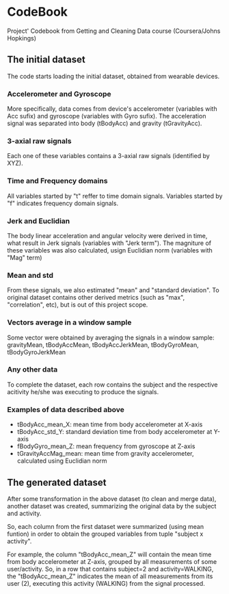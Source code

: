 # CodeBook
Project' Codebook from Getting and Cleaning Data course (Coursera/Johns Hopkings)

## The initial dataset
The code starts loading the initial dataset, obtained from wearable devices.

### Accelerometer and Gyroscope
More specifically, data comes from device's accelerometer (variables with Acc sufix) 
and gyroscope (variables with Gyro sufix).
The acceleration signal was separated into body (tBodyAcc) and gravity (tGravityAcc).

### 3-axial raw signals
Each one of these variables contains a 3-axial raw signals (identified by XYZ).

### Time and Frequency domains
All variables started by "t" reffer to time domain signals.
Variables started by "f" indicates frequency domain signals.

### Jerk and Euclidian
The body linear acceleration and angular velocity were derived in time, what result
in Jerk signals (variables with "Jerk term").
The magniture of these variables was also calculated, usign Euclidian norm (variables
with "Mag" term)

### Mean and std
From these signals, we also estimated "mean" and "standard deviation".
To original dataset contains other derived metrics (such as "max", "correlation", etc),
but is out of this project scope.

### Vectors average in a window sample
Some vector were obtained by averaging the signals in a window sample: gravityMean,
tBodyAccMean, tBodyAccJerkMean, tBodyGyroMean, tBodyGyroJerkMean

### Any other data
To complete the dataset, each row contains the subject and the respective acitivity he/she 
was executing to produce the signals.

### Examples of data described above

* tBodyAcc_mean_X: mean time from body accelerometer at X-axis
* tBodyAcc_std_Y: standard deviation time from body accelerometer at Y-axis
* fBodyGyro_mean_Z: mean frequency from gyroscope at Z-axis
* tGravityAccMag_mean: mean time from gravity accelerometer, calculated using Euclidian norm

## The generated dataset
After some transformation in the above dataset (to clean and merge data), another dataset was
created, summarizing the original data by the subject and activity.

So, each column from the first dataset were summarized (using mean funtion) in order to obtain
the grouped variables from tuple "subject x activity".

For example, the column "tBodyAcc_mean_Z" will contain the mean time from body accelerometer at 
Z-axis, grouped by all measurements of some user/activity.
So, in a row that contains subject=2 and activity=WALKING, the "tBodyAcc_mean_Z" indicates the mean
of all measurements from its user (2), executing this activity (WALKING) from the signal processed.